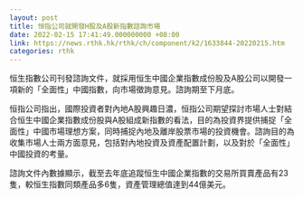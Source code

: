 ```yaml
---
layout: post
title: 恒指公司就開發H股及A股新指數諮詢市場
date: 2022-02-15 17:41:49.000000000 +08:00
link: https://news.rthk.hk/rthk/ch/component/k2/1633844-20220215.htm
categories: rthk
---
```


恒生指數公司刊發諮詢文件，就採用恒生中國企業指數成份股及A股公司以開發一項新的「全面性」中國指數，向市場徵詢意見。諮詢期至下月底。

恒指公司指出，國際投資者對內地A股興趣日濃，恒指公司期望探討市場人士對結合恒生中國企業指數成份股與A股組成新指數的看法，目的為投資界提供捕捉「全面性」中國市場理想方案，同時捕捉內地及離岸股票市場的投資機會。諮詢目的為收集市場人士兩方面意見，包括對內地投資及資產配置計劃，以及對於「全面性」中國投資的考量。

諮詢文件內數據顯示，截至去年底追蹤恒生中國企業指數的交易所買賣產品有23隻，較恒生指數同類產品多6隻，資產管理總值達到44億美元。

